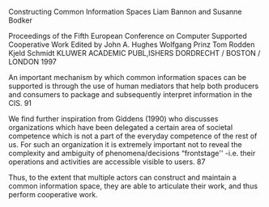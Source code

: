 ﻿Constructing Common Information Spaces
Liam Bannon and Susanne Bodker

Proceedings of the Fifth European Conference on Computer Supported Cooperative Work
Edited by John A. Hughes Wolfgang Prinz Tom Rodden Kjeld Schmidt KLUWER ACADEMIC PUBL,ISHERS DORDRECHT / BOSTON / LONDON 1997 

An important mechanism by which common information spaces can be supported is through the use of human mediators that help both producers and consumers to package and subsequently interpret information in the CIS. 91

We find further inspiration from Giddens (1990) who discusses organizations which have been delegated a certain area of societal competence which is not a part of the everyday competence of the rest of us. For such an organization it is extremely important not to reveal the complexity and ambiguity of phenomena/decisions “frontstage'' -i.e. their operations and activities are accessible visible to users.  87

Thus, to the extent that multiple actors can construct and maintain a common information space, they are able to articulate their work, and thus perform cooperative work.

